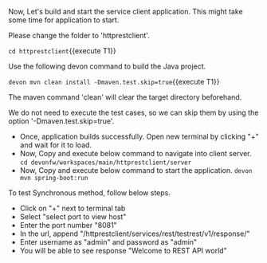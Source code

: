 Now, Let&#39;s build and start the service client application.
This might take some time for application to start.


Please change the folder to &#39;httprestclient&#39;.

`cd httprestclient`{{execute T1}}
 
Use the following devon command to build the Java project.

`devon mvn clean install -Dmaven.test.skip=true`{{execute T1}}

The maven command 'clean' will clear the target directory beforehand. 

We do not need to execute the test cases, so we can skip them by using the option '-Dmaven.test.skip=true'.

* Once, application builds successfully. Open new terminal by clicking &#34;+&#34; and wait for it to load.
* Now, Copy and execute below command to navigate into client server.
  `cd devonfw/workspaces/main/httprestclient/server`
* Now, Copy and execute below command to start the application.
  `devon mvn spring-boot:run`

To test Synchronous method, follow below steps.
* Click on &#34;+&#34; next to terminal tab
* Select &#34;select port to view host&#34;
* Enter the port number &#34;8081&#34; 
* In the url, append &#34;/httprestclient/services/rest/testrest/v1/response/&#34;
* Enter username as &#34;admin&#34; and password as &#34;admin&#34;
* You will be able to see response &#34;Welcome to REST API world&#34;
